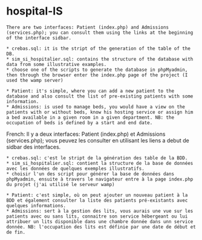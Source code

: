 # hospital-IS

	There are two interfaces: Patient (index.php) and Admissions (services.php); you can consult them using the links at the beginning of the interface sidbar.
	
	* crebas.sql: it is the stript of the generation of the table of the DB.
	* sim_si_hospitalier.sql: contains the structure of the database with data from some illustrative examples.
	* choose one of the scripts to generate the database in phpMyadmin, then through the browser enter the index.php page of the project (I used the wamp server)
	
	* Patient: it's simple, where you can add a new patient to the database and also consult the list of pre-existing patients with some information.
	* Admissions: is used to manage beds, you would have a view on the patients with or without beds, know his hosting service or assign him a bed available in a given room in a given department. NB: the occupation of beds is defined by a start and end date. 

French: 
	Il y a deux interfaces: Patient (index.php) et Admissions (services.php); vous peuvez les consulter en utilisant les liens a debut de sidbar des interfaces.
	
	* crebas.sql: c'est le stript de la génération des table de la BDD.
	* sim_si_hospitalier.sql: contient la structure de la base de données avec les données de quelques exemples illustratifs.
	* choisir l'un des script pour générer la base de données dans phpMyadmin, ensuite à travers le navigateur entre à la page index.php du projet (j'ai utilisé le serveur wamp)
	
	* Patient: c'est simple, où on peut ajouter un nouveau patient à la BDD et également consulter la liste des patients pré-existants avec quelques informations.
	* Admissions: sert à la gestion des lits, vous aurais une vue sur les patients avec ou sans lits, connaitre son service hébergeant ou lui attribuer un lits disponible dans une chambre donnée dans unn service donnée. NB: l'occupation des lits est définie par une date de début et de fin. 


